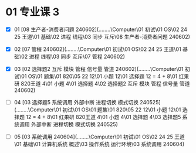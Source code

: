 # 01 专业课 3

- [x] 01  [08 生产者-消费者问题 240602](..\..\..\..\Computer\01 初试\01 OS\02 24 25 王道\01 基础\02 进程 线程\03 同步 互斥\08 生产者-消费者问题 240602) 
- [x] 02  [07 管程 240602](..\..\..\..\Computer\01 初试\01 OS\02 24 25 王道\01 基础\02 进程 线程\03 同步 互斥\07 管程 240602) 
- [x] 03  [02 选择题2 互斥 模块 管程 信号量 管道 240602](..\..\..\..\Computer\01 初试\01 OS\01 题集\01 820\05 22 12\01 小题 12\01 选择题 12 = 4 + 8\01 红果研 820王道 4\01 小题 4\01 选择题 4\02 选择题2 互斥 模块 管程 信号量 管道 240602) 
- [ ] 04  [03 选择题5 系统调用  外部中断 进程切换 模式切换 240525](..\..\..\..\Computer\01 初试\01 OS\01 题集\01 820\05 22 12\01 小题 12\01 选择题 12 = 4 + 8\01 红果研 820王道 4\01 小题 4\01 选择题 4\03 选择题5 系统调用  外部中断 进程切换 模式切换 240525) 

- [ ] 05 [03 系统调用 240604](..\..\..\..\Computer\01 初试\01 OS\02 24 25 王道\01 基础\01 计算机系统 概述\03 操作系统 运行环境\03 系统调用 240604) 
